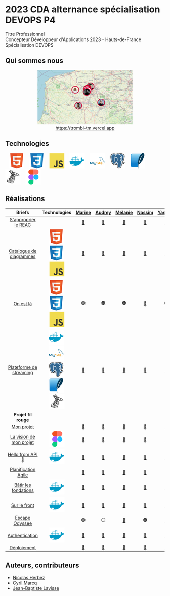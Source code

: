 # 2023 CDA alternance spécialisation DEVOPS P4

Titre Professionnel  
Concepteur Développeur d'Applications 2023 - Hauts-de-France  
Spécialisation DEVOPS

## Qui sommes nous

<div align="center">
    <a href="https://trombi-tm.vercel.app" target="_blank">
        <img src="./img/map.png" alt="map.png" style="width: 300px !important;">
    </a>
</div>
<div align="center">
    <a href="https://trombi-tm.vercel.app" target="_blank" align="center">https://trombi-tm.vercel.app</a>
</div>

## Technologies

&nbsp;&nbsp;
![img_html](./img/html.svg)
&nbsp;&nbsp;
![img_css](./img/css.svg)
&nbsp;&nbsp;
![img_javascript](./img/javascript.svg)
&nbsp;&nbsp;
![img_docker](./img/docker.svg)
&nbsp;&nbsp;
![img_mysql](./img/mysql.svg)
&nbsp;&nbsp;
![img_postgresql](./img/postgresql.svg)
&nbsp;&nbsp;
![img_sqlite](./img/sqlite.svg)
&nbsp;&nbsp;
![img_microsoftsqlserver](./img/microsoftsqlserver.svg)
&nbsp;&nbsp;
![img_figma](./img/figma.svg)

## Réalisations

| Briefs | Technologies | <a href="https://github.com/mbeauvois">Marine</a> | <a href="https://github.com/AudreyAAOO">Audrey</a> | <a href="https://github.com/Melcn">Mélanie</a> | <a href="https://github.com/NassJs">Nassim</a> | <a href="https://github.com/YassineElazzati">Yassine</a> | <a href="https://github.com/AlexTakoDev">Alexandre</a> | <a href="https://github.com/PierreFrs">Pierre</a> | <a href="https://github.com/dgo-gco">Diego</a> | <a href="https://github.com/CamilleLafrance">Camille</a> | <a href="https://github.com/zakkios">Zakaria</a> | <a href="https://github.com/Eromnoj">Jonathan</a> | <a href="https://github.com/DKHexDev">Thomas</a> | <a href="https://github.com/Ludoph">Ludovic</a> | <a href="https://github.com/TheoPIERSON">Théo</a> | <a href="https://github.com/Thorgardd">Jérémy</a> |
| :----: | :----: | :----: | :----: | :----: | :----: | :----: | :----: | :----: | :----: | :----: | :----: | :----: | :----: | :----: | :----: | :----: |
| [S'approprier le REAC](https://github.com/2023-cda-alt-devops-p4/reac) |  | <a href="https://github.com/2023-cda-alt-devops-p4/reac-mb">🔗</a> | <a href="https://github.com/2023-cda-alt-devops-p4/reac-ac">🔗</a> | <a href="https://github.com/2023-cda-alt-devops-p4/reac-mc">🔗</a> | <a href="https://github.com/2023-cda-alt-devops-p4/reac-nd">🔗</a> | <a href="https://github.com/2023-cda-alt-devops-p4/reac-ye">🔗</a> | <a href="https://github.com/2023-cda-alt-devops-p4/reac-af">🔗</a> | <a href="https://github.com/2023-cda-alt-devops-p4/reac-pf">🔗</a> | <a href="https://github.com/2023-cda-alt-devops-p4/reac-dg">🔗</a> | <a href="https://github.com/2023-cda-alt-devops-p4/reac-cl">🔗</a> | <a href="https://github.com/2023-cda-alt-devops-p4/reac-zl">🔗</a> | <a href="https://github.com/2023-cda-alt-devops-p4/reac-jm">🔗</a> | <a href="https://github.com/2023-cda-alt-devops-p4/reac-tm">🔗</a> | <a href="https://github.com/2023-cda-alt-devops-p4/reac-lp">🔗</a> | <a href="https://github.com/2023-cda-alt-devops-p4/reac-tp">🔗</a> | <a href="https://github.com/2023-cda-alt-devops-p4/reac-jr">🔗</a> |
| [Catalogue de diagrammes](https://github.com/2023-cda-alt-devops-p4/catalog) | ![img_html](./img/html.svg)&nbsp;![img_css](./img/css.svg)&nbsp;![img_javascript](./img/javascript.svg) | <a href="https://github.com/2023-cda-alt-devops-p4/catalog-mb">🔗</a> | <a href="https://github.com/2023-cda-alt-devops-p4/catalog-ac">🔗</a> | <a href="https://github.com/2023-cda-alt-devops-p4/catalog-mc">🔗</a> | <a href="https://github.com/2023-cda-alt-devops-p4/catalog-nd">🔗</a> | <a href="https://github.com/2023-cda-alt-devops-p4/catalog-ye">🔗</a> | <a href="https://github.com/2023-cda-alt-devops-p4/catalog-af">🔗</a> | <a href="https://github.com/2023-cda-alt-devops-p4/catalog-pf">🔗</a> | <a href="https://github.com/2023-cda-alt-devops-p4/catalog-dg">🔗</a> | <a href="https://github.com/2023-cda-alt-devops-p4/catalog-cl">🔗</a> | <a href="https://github.com/2023-cda-alt-devops-p4/catalog-zl">🔗</a> | <a href="https://github.com/2023-cda-alt-devops-p4/catalog-jm">🔗</a> | <a href="https://github.com/2023-cda-alt-devops-p4/catalog-tm">🔗</a> | <a href="https://github.com/2023-cda-alt-devops-p4/catalog-lp">🔗</a> | <a href="https://github.com/2023-cda-alt-devops-p4/catalog-tp">🔗</a> | <a href="https://github.com/2023-cda-alt-devops-p4/catalog-jr">🔗</a> |
| [On est là](https://github.com/2023-cda-alt-devops-p4/trombi) | ![img_html](./img/html.svg)&nbsp;![img_css](./img/css.svg)&nbsp;![img_javascript](./img/javascript.svg) | <a href="https://github.com/2023-cda-alt-devops-p4/trombi-mb">🟢</a> | <a href="https://github.com/2023-cda-alt-devops-p4/trombi-ac">🟠</a> | <a href="https://github.com/2023-cda-alt-devops-p4/trombi-mc">🟠</a> | <a href="https://github.com/2023-cda-alt-devops-p4/trombi-nd">🔵</a> | <a href="https://github.com/2023-cda-alt-devops-p4/trombi-ye">🟤</a> | <a href="https://github.com/2023-cda-alt-devops-p4/trombi-af">🟤</a> | <a href="https://github.com/2023-cda-alt-devops-p4/trombi-pf">🟡</a> | <a href="https://github.com/2023-cda-alt-devops-p4/trombi-dg">🟡</a> | <a href="https://github.com/2023-cda-alt-devops-p4/trombi-cl">🔴</a> | <a href="https://github.com/2023-cda-alt-devops-p4/trombi-zl">⚪</a> | <a href="https://github.com/2023-cda-alt-devops-p4/trombi-jm">🟢</a> | <a href="https://github.com/2023-cda-alt-devops-p4/trombi-tm">⚪</a> | <a href="https://github.com/2023-cda-alt-devops-p4/trombi-lp">🔵</a> | <a href="https://github.com/2023-cda-alt-devops-p4/trombi-tp">🔴</a> | <a href="https://github.com/2023-cda-alt-devops-p4/trombi-jr">🔗</a> |
| [Plateforme de streaming](https://github.com/2023-cda-alt-devops-p4/streaming) | ![img_docker](./img/docker.svg)&nbsp;![img_mysql](./img/mysql.svg)&nbsp;![img_postgresql](./img/postgresql.svg)&nbsp;![img_sqlite](./img/sqlite.svg)&nbsp;![img_microsoftsqlserver](./img/microsoftsqlserver.svg) | <a href="https://github.com/2023-cda-alt-devops-p4/streaming-mb">🔗</a> | <a href="https://github.com/2023-cda-alt-devops-p4/streaming-ac">🔗</a> | <a href="https://github.com/2023-cda-alt-devops-p4/streaming-mc">🔗</a> | <a href="https://github.com/2023-cda-alt-devops-p4/streaming-nd">🔗</a> | <a href="https://github.com/2023-cda-alt-devops-p4/streaming-ye">🔗</a> | <a href="https://github.com/2023-cda-alt-devops-p4/streaming-af">🔗</a> | <a href="https://github.com/2023-cda-alt-devops-p4/streaming-pf">🔗</a> | <a href="https://github.com/2023-cda-alt-devops-p4/streaming-dg">🔗</a> | <a href="https://github.com/2023-cda-alt-devops-p4/streaming-cl">🔗</a> | <a href="https://github.com/2023-cda-alt-devops-p4/streaming-zl">🔗</a> | <a href="https://github.com/2023-cda-alt-devops-p4/streaming-jm">🔗</a> | <a href="https://github.com/2023-cda-alt-devops-p4/streaming-tm">🔗</a> | <a href="https://github.com/2023-cda-alt-devops-p4/streaming-lp">🔗</a> | <a href="https://github.com/2023-cda-alt-devops-p4/streaming-tp">🔗</a> | <a href="https://github.com/2023-cda-alt-devops-p4/streaming-jr">🔗</a> |
| **Projet fil rouge** |   |   |   |   |   |   |   |   |   |   |   |   |   |   |   |   |   |   |
| [Mon projet](https://github.com/2023-cda-alt-devops-p4/my-project) |  | <a href="https://github.com/2023-cda-alt-devops-p4/my-project-mb">🔗</a> | <a href="https://github.com/2023-cda-alt-devops-p4/my-project-ac">🔗</a> | <a href="https://github.com/2023-cda-alt-devops-p4/my-project-mc">🔗</a> | <a href="https://github.com/2023-cda-alt-devops-p4/my-project-nd">🔗</a> | <a href="https://github.com/2023-cda-alt-devops-p4/my-project-ye">🔗</a> | <a href="https://github.com/2023-cda-alt-devops-p4/my-project-af">🔗</a> | <a href="https://github.com/2023-cda-alt-devops-p4/my-project-pf">🔗</a> | <a href="https://github.com/2023-cda-alt-devops-p4/my-project-dg">🔗</a> | <a href="https://github.com/2023-cda-alt-devops-p4/my-project-cl">🔗</a> | <a href="https://github.com/2023-cda-alt-devops-p4/my-project-zl">🔗</a> | <a href="https://github.com/2023-cda-alt-devops-p4/my-project-jm">🔗</a> | <a href="https://github.com/2023-cda-alt-devops-p4/my-project-tm">🔗</a> | <a href="https://github.com/2023-cda-alt-devops-p4/my-project-lp">🔗</a> | <a href="https://github.com/2023-cda-alt-devops-p4/my-project-tp">🔗</a> | <a href="https://github.com/2023-cda-alt-devops-p4/my-project-jr">🔗</a> |
| [La vision de mon projet](https://github.com/2023-cda-alt-devops-p4/my-vision) | ![img_figma](./img/figma.svg) | <a href="https://github.com/2023-cda-alt-devops-p4/my-vision-mb">🔗</a> | <a href="https://github.com/2023-cda-alt-devops-p4/my-vision-ac">🔗</a> | <a href="https://github.com/2023-cda-alt-devops-p4/my-vision-mc">🔗</a> | <a href="https://github.com/2023-cda-alt-devops-p4/my-vision-nd">🔗</a> | <a href="https://github.com/2023-cda-alt-devops-p4/my-vision-ye">🔗</a> | <a href="https://github.com/2023-cda-alt-devops-p4/my-vision-af">🔗</a> | <a href="https://github.com/2023-cda-alt-devops-p4/my-vision-pf">🔗</a> | <a href="https://github.com/2023-cda-alt-devops-p4/my-vision-dg">🔗</a> | <a href="https://github.com/2023-cda-alt-devops-p4/my-vision-cl">🔗</a> | <a href="https://github.com/2023-cda-alt-devops-p4/my-vision-zl">🔗</a> | <a href="https://github.com/2023-cda-alt-devops-p4/my-vision-jm">🔗</a> | <a href="https://github.com/2023-cda-alt-devops-p4/my-vision-tm">🔗</a> | <a href="https://github.com/2023-cda-alt-devops-p4/my-vision-lp">🔗</a> | <a href="https://github.com/2023-cda-alt-devops-p4/my-vision-tp">🔗</a> | <a href="https://github.com/2023-cda-alt-devops-p4/my-vision-jr">🔗</a> |
| [Hello from API 🙂](https://github.com/2023-cda-alt-devops-p4/app) | ![img_docker](./img/docker.svg) | <a href="https://github.com/2023-cda-alt-devops-p4/app-mb">🔗</a> | <a href="https://github.com/2023-cda-alt-devops-p4/app-ac">🔗</a> | <a href="https://github.com/2023-cda-alt-devops-p4/app-mc">🔗</a> | <a href="https://github.com/2023-cda-alt-devops-p4/app-nd">🔗</a> | <a href="https://github.com/2023-cda-alt-devops-p4/app-ye">🔗</a> | <a href="https://github.com/2023-cda-alt-devops-p4/app-af">🔗</a> | <a href="https://github.com/2023-cda-alt-devops-p4/app-pf">🔗</a> | <a href="https://github.com/2023-cda-alt-devops-p4/app-dg">🔗</a> | <a href="https://github.com/2023-cda-alt-devops-p4/app-cl">🔗</a> | <a href="https://github.com/2023-cda-alt-devops-p4/app-zl">🔗</a> | <a href="https://github.com/2023-cda-alt-devops-p4/app-jm">🔗</a> | <a href="https://github.com/2023-cda-alt-devops-p4/app-tm">🔗</a> | <a href="https://github.com/2023-cda-alt-devops-p4/app-lp">🔗</a> | <a href="https://github.com/2023-cda-alt-devops-p4/app-tp">🔗</a> | <a href="https://github.com/2023-cda-alt-devops-p4/app-jr">🔗</a> |
| [Planification Agile](https://github.com/2023-cda-alt-devops-p4/planification) |  | <a href="https://github.com/orgs/2023-cda-alt-devops-p4/projects/42">🔗</a> | <a href="https://github.com/orgs/2023-cda-alt-devops-p4/projects/23">🔗</a> | <a href="https://github.com/orgs/2023-cda-alt-devops-p4/projects/43">🔗</a> | <a href="https://github.com/orgs/2023-cda-alt-devops-p4/projects/6">🔗</a> | <a href="https://github.com/2023-cda-alt-devops-p4/app-ye"> </a> | <a href="https://github.com/orgs/2023-cda-alt-devops-p4/projects/35">🔗</a> | <a href="https://github.com/orgs/2023-cda-alt-devops-p4/projects/8">🔗</a> | <a href="https://github.com/orgs/2023-cda-alt-devops-p4/projects/29">🔗</a> | <a href="https://github.com/orgs/2023-cda-alt-devops-p4/projects/39">🔗</a> | <a href="https://github.com/orgs/2023-cda-alt-devops-p4/projects/7">🔗</a> | <a href="https://github.com/orgs/2023-cda-alt-devops-p4/projects/33">🔗</a> | <a href="https://github.com/orgs/2023-cda-alt-devops-p4/projects/5">🔗</a> | <a href="https://github.com/orgs/2023-cda-alt-devops-p4/projects/38">🔗</a> | <a href="https://github.com/orgs/2023-cda-alt-devops-p4/projects/28">🔗</a> | <a href="https://github.com/orgs/2023-cda-alt-devops-p4/projects/1">🔗</a> |
| [Bâtir les fondations](https://github.com/2023-cda-alt-devops-p4/fondation) | ![img_docker](./img/docker.svg) | <a href="https://github.com/2023-cda-alt-devops-p4/app-mb">🔗</a> | <a href="https://github.com/2023-cda-alt-devops-p4/app-ac">🔗</a> | <a href="https://github.com/2023-cda-alt-devops-p4/app-mc">🔗</a> | <a href="https://github.com/2023-cda-alt-devops-p4/app-nd">🔗</a> | <a href="https://github.com/2023-cda-alt-devops-p4/app-ye">🔗</a> | <a href="https://github.com/2023-cda-alt-devops-p4/app-af">🔗</a> | <a href="https://github.com/2023-cda-alt-devops-p4/app-pf">🔗</a> | <a href="https://github.com/2023-cda-alt-devops-p4/app-dg">🔗</a> | <a href="https://github.com/2023-cda-alt-devops-p4/app-cl">🔗</a> | <a href="https://github.com/2023-cda-alt-devops-p4/app-zl">🔗</a> | <a href="https://github.com/2023-cda-alt-devops-p4/app-jm">🔗</a> | <a href="https://github.com/2023-cda-alt-devops-p4/app-tm">🔗</a> | <a href="https://github.com/2023-cda-alt-devops-p4/app-lp">🔗</a> | <a href="https://github.com/2023-cda-alt-devops-p4/app-tp">🔗</a> | <a href="https://github.com/2023-cda-alt-devops-p4/app-jr">🔗</a> |
| [Sur le front](https://github.com/2023-cda-alt-devops-p4/on-the-front) | ![img_docker](./img/docker.svg) | <a href="https://github.com/2023-cda-alt-devops-p4/app-mb">🔗</a> | <a href="https://github.com/2023-cda-alt-devops-p4/app-ac">🔗</a> | <a href="https://github.com/2023-cda-alt-devops-p4/app-mc">🔗</a> | <a href="https://github.com/2023-cda-alt-devops-p4/app-nd">🔗</a> | <a href="https://github.com/2023-cda-alt-devops-p4/app-ye">🔗</a> | <a href="https://github.com/2023-cda-alt-devops-p4/app-af">🔗</a> | <a href="https://github.com/2023-cda-alt-devops-p4/app-pf">🔗</a> | <a href="https://github.com/2023-cda-alt-devops-p4/app-dg">🔗</a> | <a href="https://github.com/2023-cda-alt-devops-p4/app-cl">🔗</a> | <a href="https://github.com/2023-cda-alt-devops-p4/app-zl">🔗</a> | <a href="https://github.com/2023-cda-alt-devops-p4/app-jm">🔗</a> | <a href="https://github.com/2023-cda-alt-devops-p4/app-tm">🔗</a> | <a href="https://github.com/2023-cda-alt-devops-p4/app-lp">🔗</a> | <a href="https://github.com/2023-cda-alt-devops-p4/app-tp">🔗</a> | <a href="https://github.com/2023-cda-alt-devops-p4/app-jr">🔗</a> |
| [Escape Odyssee](https://github.com/2023-cda-alt-devops-p4/escapeodyssee) |  | <a href="https://github.com/2023-cda-alt-devops-p4/escape-mb">🟢</a> | <a href="https://github.com/2023-cda-alt-devops-p4/escape-ac">⚪</a> | <a href="https://github.com/2023-cda-alt-devops-p4/escape-mc">🔵</a> | <a href="https://github.com/2023-cda-alt-devops-p4/escape-LP-ND-ZL">🟠</a> | <a href="https://github.com/2023-cda-alt-devops-p4/escape-ye">🔵</a> | <a href="https://github.com/2023-cda-alt-devops-p4/escape-af">⚪</a> | <a href="https://github.com/2023-cda-alt-devops-p4/escape-pf">🟡</a> | <a href="https://github.com/2023-cda-alt-devops-p4/escape-dg">🟢</a> | <a href="https://github.com/2023-cda-alt-devops-p4/escape-cl">🟢</a> | <a href="https://github.com/2023-cda-alt-devops-p4/escape-LP-ND-ZL">🟠</a> | <a href="https://github.com/2023-cda-alt-devops-p4/escape-jm">⚪</a> | <a href="https://github.com/2023-cda-alt-devops-p4/escape-tm">🟡</a> | <a href="https://github.com/2023-cda-alt-devops-p4/escape-LP-ND-ZL">🟠</a> | <a href="https://github.com/2023-cda-alt-devops-p4/escape-tp">🔵</a> | <a href="https://github.com/2023-cda-alt-devops-p4/escape-jr">🟡</a> |
| [Authentication](https://github.com/2023-cda-alt-devops-p4/authentification) | ![img_docker](./img/docker.svg) | <a href="https://github.com/2023-cda-alt-devops-p4/app-mb">🔗</a> | <a href="https://github.com/2023-cda-alt-devops-p4/app-ac">🔗</a> | <a href="https://github.com/2023-cda-alt-devops-p4/app-mc">🔗</a> | <a href="https://github.com/2023-cda-alt-devops-p4/app-nd">🔗</a> | <a href="https://github.com/2023-cda-alt-devops-p4/app-ye">🔗</a> | <a href="https://github.com/2023-cda-alt-devops-p4/app-af">🔗</a> | <a href="https://github.com/2023-cda-alt-devops-p4/app-pf">🔗</a> | <a href="https://github.com/2023-cda-alt-devops-p4/app-dg">🔗</a> | <a href="https://github.com/2023-cda-alt-devops-p4/app-cl">🔗</a> | <a href="https://github.com/2023-cda-alt-devops-p4/app-zl">🔗</a> | <a href="https://github.com/2023-cda-alt-devops-p4/app-jm">🔗</a> | <a href="https://github.com/2023-cda-alt-devops-p4/app-tm">🔗</a> | <a href="https://github.com/2023-cda-alt-devops-p4/app-lp">🔗</a> | <a href="https://github.com/2023-cda-alt-devops-p4/app-tp">🔗</a> | <a href="https://github.com/2023-cda-alt-devops-p4/app-jr">🔗</a> |
| [Déploiement](https://github.com/2023-cda-alt-devops-p4/deployment) |  | <a href="https://github.com/2023-cda-alt-devops-p4/app-mb">🔗</a> | <a href="https://github.com/2023-cda-alt-devops-p4/app-ac">🔗</a> | <a href="https://github.com/2023-cda-alt-devops-p4/app-mc">🔗</a> | <a href="https://github.com/2023-cda-alt-devops-p4/app-nd">🔗</a> | <a href="https://github.com/2023-cda-alt-devops-p4/app-ye">🔗</a> | <a href="https://github.com/2023-cda-alt-devops-p4/app-af">🔗</a> | <a href="https://github.com/2023-cda-alt-devops-p4/app-pf">🔗</a> | <a href="https://github.com/2023-cda-alt-devops-p4/app-dg">🔗</a> | <a href="https://github.com/2023-cda-alt-devops-p4/app-cl">🔗</a> | <a href="https://github.com/2023-cda-alt-devops-p4/app-zl">🔗</a> | <a href="https://github.com/2023-cda-alt-devops-p4/app-jm">🔗</a> | <a href="https://github.com/2023-cda-alt-devops-p4/app-tm">🔗</a> | <a href="https://github.com/2023-cda-alt-devops-p4/app-lp">🔗</a> | <a href="https://github.com/2023-cda-alt-devops-p4/app-tp">🔗</a> | <a href="https://github.com/2023-cda-alt-devops-p4/app-jr">🔗</a> |

## Auteurs, contributeurs

* [Nicolas Herbez](https://github.com/nicolas-herbez)
* [Cyril Marcq](https://github.com/CyrilMarcq)
* [Jean-Baptiste Lavisse](https://github.com/jblavisse)
